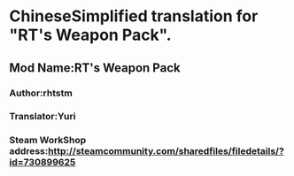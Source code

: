 # ChineseSimplified translation for "RT's Weapon Pack".
## Mod Name:RT's Weapon Pack
### Author:rhtstm
### Translator:Yuri
### Steam WorkShop address:http://steamcommunity.com/sharedfiles/filedetails/?id=730899625
